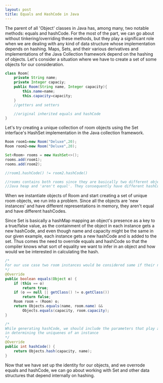 ```yaml
---
layout: post
title: Equals and HashCode in Java
---
```


The parent of all 'Object' classes in Java has, among many, two notable methods: equals and hashCode. For the most of the part, we can go about without tinkering/overriding these methods, but they play a significant role when we are dealing with any kind of data structure whose implementation depends on hashing. Maps, Sets, and their various derivatives and implementations of the Java Collection framework depend on the hashing of objects. Let's consider a situation where we have to create a set of some objects for our consideration.

```java
class Room{
    private String name;
    private Integer capaciy;
    public Room(String name, Integer capacity){
        this.name=name;
        this.capacity=capacity;
    }
    //getters and setters

    //original inherited equals and hashCode
}
```




Let's try creating a unique collection of room objects using the Set interface's HashSet implementation in the Java collection framework.

```java
Room room1=new Room("Deluxe",20);
Room room2=new Room("Deluxe",20);

Set<Room> rooms = new HashSet<>();
rooms.add(room1);
rooms.add(room2);

//room1.hashCode() != room2.hashCode()

//rooms contains both rooms since they are basically two different objects in the
//Java heap and 'aren't equal'. They consequently have different hashCodes. 
```




When we instantiate objects of Room and start creating a set of unique room objects, we run into a problem. Since all the objects are 'new instances' and have different representations in memory, they aren't equal and have different hashCodes.

Since Set is basically a hashMap mapping an object's presence as a key to a true/false value, as the containment of the object in each instance gets a new hashCode, and even though name and capacity might be the same in our given example, each instance gets a new hashCode and is added to the set. Thus comes the need to override equals and hashCode so that the compiler knows what sort of equality we want to infer in an object and how would we be interested in calculating the hash.

```java
/*
For our use case two room instances would be considered same if their name and capacity were the same
*/
@Override
public boolean equals(Object o) {
    if (this == o)
        return true;
    if (o == null || getClass() != o.getClass())
        return false;
    Room room = (Room) o;
    return Objects.equals(name, room.name) &&
        Objects.equals(capacity, room.capacity);
}

/*
While generating hashCode, we should include the parameters that play a role
in determining the uniquenes of an instance
*/
@Override
public int hashCode() {
    return Objects.hash(capacity, name);
}
```




Now that we have set up the identity for our objects, and we overrode equals and hashCode, we can go about working with Set and other data structures that depend internally on hashing.